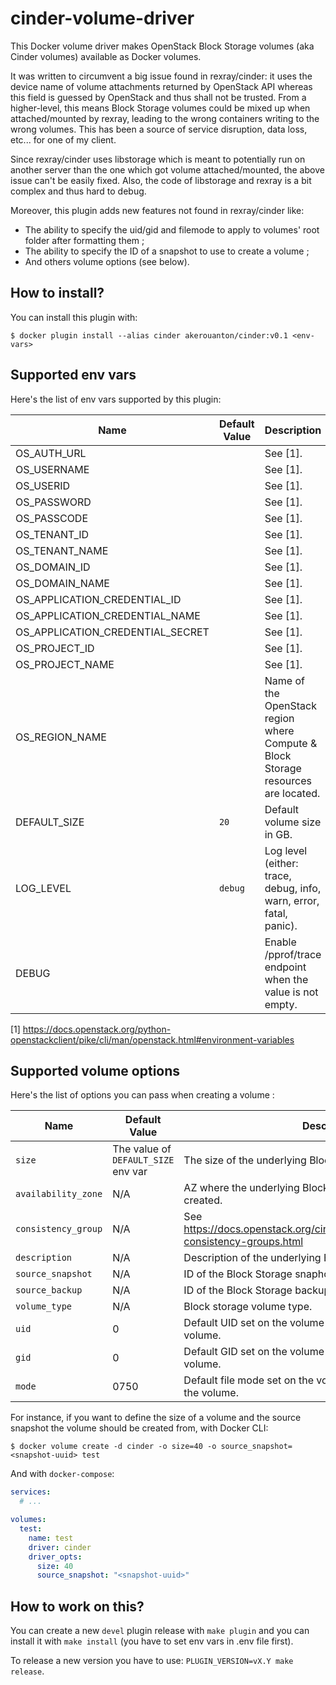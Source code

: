 # cinder-volume-driver

This Docker volume driver makes OpenStack Block Storage volumes (aka Cinder volumes)
available as Docker volumes.

It was written to circumvent a big issue found in rexray/cinder: it uses the
device name of volume attachments returned by OpenStack API whereas this field
is guessed by OpenStack and thus shall not be trusted. From a higher-level,
this means Block Storage volumes could be mixed up when attached/mounted by
rexray, leading to the wrong containers writing to the wrong volumes. This has
been a source of service disruption, data loss, etc... for one of my client.

Since rexray/cinder uses libstorage which is meant to potentially run on another
server than the one which got volume attached/mounted, the above issue can't be
easily fixed. Also, the code of libstorage and rexray is a bit complex and
thus hard to debug.

Moreover, this plugin adds new features not found in rexray/cinder like:

* The ability to specify the uid/gid and filemode to apply to volumes' root folder after formatting them ;
* The ability to specify the ID of a snapshot to use to create a volume ;
* And others volume options (see below).

## How to install?

You can install this plugin with:

```
$ docker plugin install --alias cinder akerouanton/cinder:v0.1 <env-vars>
```

## Supported env vars

Here's the list of env vars supported by this plugin:

| Name                             | Default Value | Description                                                                       |
|----------------------------------|---------------|-----------------------------------------------------------------------------------|
| OS_AUTH_URL                      |               | See [1].                                                                          |
| OS_USERNAME                      |               | See [1].                                                                          |
| OS_USERID                        |               | See [1].                                                                          |
| OS_PASSWORD                      |               | See [1].                                                                          |
| OS_PASSCODE                      |               | See [1].                                                                          |
| OS_TENANT_ID                     |               | See [1].                                                                          |
| OS_TENANT_NAME                   |               | See [1].                                                                          |
| OS_DOMAIN_ID                     |               | See [1].                                                                          |
| OS_DOMAIN_NAME                   |               | See [1].                                                                          |
| OS_APPLICATION_CREDENTIAL_ID     |               | See [1].                                                                          |
| OS_APPLICATION_CREDENTIAL_NAME   |               | See [1].                                                                          |
| OS_APPLICATION_CREDENTIAL_SECRET |               | See [1].                                                                          |
| OS_PROJECT_ID                    |               | See [1].                                                                          |
| OS_PROJECT_NAME                  |               | See [1].                                                                          |
| OS_REGION_NAME                   |               | Name of the OpenStack region where Compute & Block Storage resources are located. |
| DEFAULT_SIZE                     | `20`          | Default volume size in GB.                                                        |
| LOG_LEVEL                        | `debug`       | Log level (either: trace, debug, info, warn, error, fatal, panic).                |
| DEBUG                            |               | Enable /pprof/trace endpoint when the value is not empty.                         |

[1] https://docs.openstack.org/python-openstackclient/pike/cli/man/openstack.html#environment-variables

## Supported volume options

Here's the list of options you can pass when creating a volume :

| Name                | Default Value                       | Description                                                                             |
|---------------------|-------------------------------------|-----------------------------------------------------------------------------------------|
| `size`              | The value of `DEFAULT_SIZE` env var | The size of the underlying Block Storage volume.                                        |
| `availability_zone` | N/A                                 | AZ where the underlying Block Storage volume should be created.                         |
| `consistency_group` | N/A                                 | See https://docs.openstack.org/cinder/latest/admin/blockstorage-consistency-groups.html |
| `description`       | N/A                                 | Description of the underlying Block Storage volume.                                     |
| `source_snapshot`   | N/A                                 | ID of the Block Storage snaphost used to create the volume.                             |
| `source_backup`     | N/A                                 | ID of the Block Storage backup used to create the volume.                               |
| `volume_type`       | N/A                                 | Block storage volume type.                                                              |
| `uid`               | 0                                   | Default UID set on the volume root dir after formatting the volume.                     |
| `gid`               | 0                                   | Default GID set on the volume root dir after formatting the volume.                     |
| `mode`              | 0750                                | Default file mode set on the volume root dir after formatting the volume.               |

For instance, if you want to define the size of a volume and the source snapshot the volume should be created from, with Docker CLI:

```
$ docker volume create -d cinder -o size=40 -o source_snapshot=<snapshot-uuid> test
```

And with `docker-compose`:

```yaml
services:
  # ...

volumes:
  test:
    name: test
    driver: cinder
    driver_opts:
      size: 40
      source_snapshot: "<snapshot-uuid>"
```

## How to work on this?

You can create a new `devel` plugin release with `make plugin` and you can
install it with `make install` (you have to set env vars in .env file first).

To release a new version you have to use: `PLUGIN_VERSION=vX.Y make release`.
